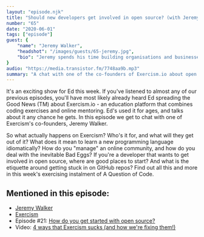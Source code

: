 ```yaml
---
layout: "episode.njk"
title: "Should new developers get involved in open source? (with Jeremy Walker)"
number: "65"
date: "2020-06-01"
tags: ["episode"]
guest: {
    "name": "Jeremy Walker",
    "headshot": "/images/guests/65-jeremy.jpg",
    "bio": "Jeremy spends his time building organisations and businesses that help others. His core skillset involves strategy, leadership, community building, and software development. Away from work he reads, travels, climbs, and gets nerdy about coffee."
}
audio: "https://media.transistor.fm/7748aa9b.mp3"
summary: "A chat with one of the co-founders of Exercism.io about open source participation and tech mentorship."
---
```


It's an exciting show for Ed this week. If you've listened to almost any of our previous episodes, you'll have most likely already heard Ed spreading the Good News (TM) about Exercism.io - an education platform that combines coding exercises and online mentoring. Ed's used it for ages, and talks about it any chance he gets. In this episode we get to chat with one of Exercism's co-founders, Jeremy Walker.

So what actually happens on Exercism? Who's it for, and what will they get out of it? What does it mean to learn a new programming language idiomatically? How do you "manage" an online community, and how do you deal with the inevitable Bad Eggs? If you're a developer that wants to get involved in open source, where are good places to start? And what is the etiquette around getting stuck in on GitHub repos? Find out all this and more in this week's exercising instalment of A Question of Code.

## Mentioned in this episode:

* [Jeremy Walker](https://ihid.info/)
* [Exercism](https://exercism.io/)
* Episode #21: [How do you get started with open source?](https://aquestionofcode.com/21-getting-started-with-open-source/)
* Video: [4 ways that Exercism sucks (and how we're fixing them!)](https://www.youtube.com/watch?v=5Cj1Dr9m3GM)
